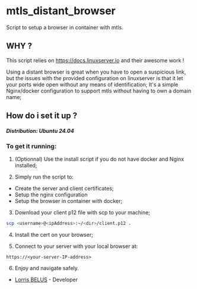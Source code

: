 # mtls_distant_browser
Script to setup a browser in container with mtls.

## WHY ? 
This script relies on https://docs.linuxserver.io and their awesome work !

Using a distant browser is great when you have to open a suspicious link, but the issues with the provided configuration on linuxserver is that it let your ports wide open without any means of identification;
It's a simple Nginx/docker configuration to support mtls without having to own a domain name; 

## How do i set it up ?
##### Distribution: Ubuntu 24.04

### To get it running: 

1. (Optionnal) Use the install script if you do not have docker and Nginx installed;

2. Simply run the script to:
- Create the server and client certificates;
- Setup the nginx configuration
- Setup the browser in container with docker;

3. Download your client p12 file with scp to your machine;  
```sh
scp <username>@<ipAddress>:~/<dir>/client.p12 .
```
4. Install the cert on your browser;

5. Connect to your server with your local browser at: 
```
https://<your-server-IP-address>
```

6. Enjoy and navigate safely.

* [Lorris BELUS](//github.com/Lbelus) - Developer
